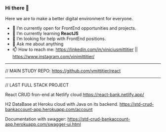 ### Hi there 👋

Here we are to make a better digital environment for everyone.

- 🔭 I’m currently open for FrontEnd opportunities and projects.
- 🌱 I’m currently learning <b>ReactJS</b>
- 🤔 I’m looking for help with FrontEnd positions.
- 💬 Ask me about anything
- 📫 How to reach me: https://linkedin.com/in/viniciusmittitier  ||   https://www.instagram.com/vinimittitier/

_____________________________________

// MAIN STUDY REPO:
https://github.com/vmittitier/react

_____________________________________

// LAST FULL STACK PROJECT

 React CRUD fron-end at Netlify cloud
https://react-bank.netlify.app/

H2 DataBase at Heroku cloud with Java on its backend.
https://std-crud-bankaccount-app.herokuapp.com/account

Documentation with swagger:
https://std-crud-bankaccount-app.herokuapp.com/swagger-ui.html

